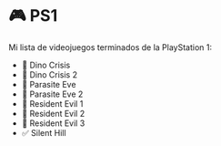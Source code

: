 # 🎮 PS1

Mi lista de videojuegos terminados de la PlayStation 1:

* 🔳 Dino Crisis
* 🔳 Dino Crisis 2
* 🔳 Parasite Eve
* 🔳 Parasite Eve 2
* 🔳 Resident Evil 1
* 🔳 Resident Evil 2
* 🔳 Resident Evil 3
* ✅ Silent Hill
